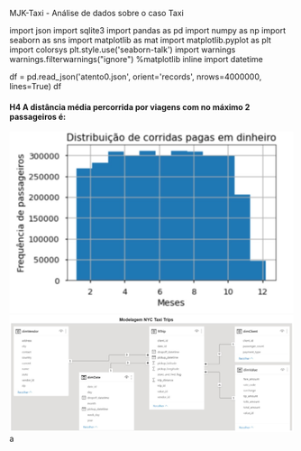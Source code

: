 MJK-Taxi - Análise de dados sobre o caso Taxi 

import json
import sqlite3
import pandas as pd
import numpy as np
import seaborn as sns
import matplotlib as mat
import matplotlib.pyplot as plt
import colorsys
plt.style.use('seaborn-talk')
import warnings
warnings.filterwarnings("ignore")
%matplotlib inline
import datetime

df = pd.read_json('atento0.json', orient='records', nrows=4000000, lines=True)
df 

#### H4 A distância média percorrida por viagens com no máximo 2 passageiros é:

<img src = "q3atento.jpg">

<img src = "ModelagemLogica.jpg">
a
